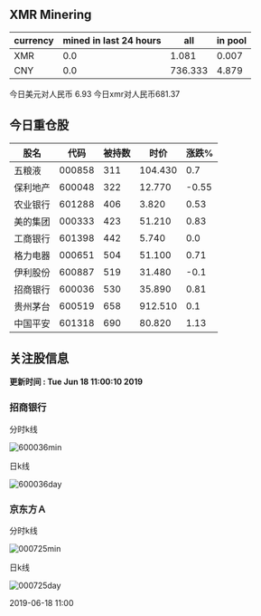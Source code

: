 ## XMR Minering

|currency|mined in last 24 hours|all|in pool|
|---|---|---|---|
|XMR|0.0|1.081|0.007|
|CNY|0.0|736.333|4.879|

今日美元对人民币 6.93	今日xmr对人民币681.37


## 今日重仓股 

|股名|代码|被持数|时价|涨跌%|
|---|---|---|---|---|
|五粮液|000858|311|104.430|0.7|
|保利地产|600048|322|12.770|-0.55|
|农业银行|601288|406|3.820|0.53|
|美的集团|000333|423|51.210|0.83|
|工商银行|601398|442|5.740|0.0|
|格力电器|000651|504|51.100|0.71|
|伊利股份|600887|519|31.480|-0.1|
|招商银行|600036|530|35.890|0.81|
|贵州茅台|600519|658|912.510|0.1|
|中国平安|601318|690|80.820|1.13|

## 关注股信息
**更新时间 : Tue Jun 18 11:00:10 2019**
### 招商银行 
分时k线

![600036min](http://image.sinajs.cn/newchart/min/n/sh600036.gif)

日k线

![600036day](http://image.sinajs.cn/newchart/daily/n/sh600036.gif)

### 京东方Ａ 
分时k线

![000725min](http://image.sinajs.cn/newchart/min/n/sz000725.gif)

日k线

![000725day](http://image.sinajs.cn/newchart/daily/n/sz000725.gif)

2019-06-18 11:00